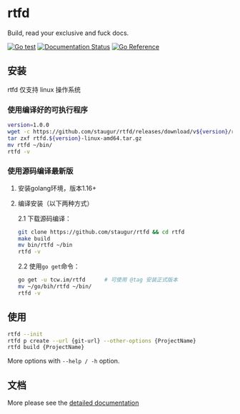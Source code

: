 rtfd
====

Build, read your exclusive and fuck docs.

[![Go test](https://github.com/staugur/rtfd/actions/workflows/go.yml/badge.svg)](https://github.com/staugur/rtfd/actions/workflows/go.yml)
[![Documentation Status](https://open.saintic.com/rtfd/saintic-docs/badge)](https://docs.saintic.com/rtfd/)
[![Go Reference](https://pkg.go.dev/badge/tcw.im/rtfd.svg)](https://pkg.go.dev/tcw.im/rtfd)

安装
-------

rtfd 仅支持 linux 操作系统

### **使用编译好的可执行程序**

```bash
version=1.0.0
wget -c https://github.com/staugur/rtfd/releases/download/v${version}/rtfd.${version}-linux-amd64.tar.gz
tar zxf rtfd.${version}-linux-amd64.tar.gz
mv rtfd ~/bin/
rtfd -v
```

### **使用源码编译最新版**

1. 安装golang环境，版本1.16+

2. 编译安装（以下两种方式）

    2.1 下载源码编译：
    ```bash
    git clone https://github.com/staugur/rtfd && cd rtfd
    make build
    mv bin/rtfd ~/bin
    rtfd -v
    ```

    2.2 使用`go get`命令：
    ```bash
    go get -u tcw.im/rtfd      # 可使用 @tag 安装正式版本
    mv ~/go/bih/rtfd ~/bin/
    rtfd -v
    ```

使用
------

```bash
rtfd --init
rtfd p create --url {git-url} --other-options {ProjectName}
rtfd build {ProjectName}
```

More options with `--help / -h` option.

文档
------

More please see the [detailed documentation](https://docs.saintic.com/rtfd)

